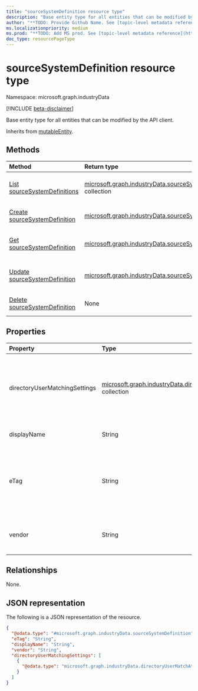 ```yaml
---
title: "sourceSystemDefinition resource type"
description: "Base entity type for all entities that can be modified by the API client."
author: "**TODO: Provide Github Name. See [topic-level metadata reference](https://msgo.azurewebsites.net/add/document/guidelines/metadata.html#topic-level-metadata)**"
ms.localizationpriority: medium
ms.prod: "**TODO: Add MS prod. See [topic-level metadata reference](https://msgo.azurewebsites.net/add/document/guidelines/metadata.html#topic-level-metadata)**"
doc_type: resourcePageType
---
```


# sourceSystemDefinition resource type

Namespace: microsoft.graph.industryData

[!INCLUDE [beta-disclaimer](../../includes/beta-disclaimer.md)]

Base entity type for all entities that can be modified by the API client.


Inherits from [mutableEntity](../resources/industrydata-mutableentity.md).

## Methods
|Method|Return type|Description|
|:---|:---|:---|
|[List sourceSystemDefinitions](../api/industrydata-sourcesystemdefinition-list.md)|[microsoft.graph.industryData.sourceSystemDefinition](../resources/industrydata-sourcesystemdefinition.md) collection|Get a list of the [sourceSystemDefinition](../resources/industrydata-sourcesystemdefinition.md) objects and their properties.|
|[Create sourceSystemDefinition](../api/industrydata-industrydatahub-post-sourcesystems.md)|[microsoft.graph.industryData.sourceSystemDefinition](../resources/industrydata-sourcesystemdefinition.md)|Create a new [sourceSystemDefinition](../resources/industrydata-sourcesystemdefinition.md) object.|
|[Get sourceSystemDefinition](../api/industrydata-sourcesystemdefinition-get.md)|[microsoft.graph.industryData.sourceSystemDefinition](../resources/industrydata-sourcesystemdefinition.md)|Read the properties and relationships of a [sourceSystemDefinition](../resources/industrydata-sourcesystemdefinition.md) object.|
|[Update sourceSystemDefinition](../api/industrydata-sourcesystemdefinition-update.md)|[microsoft.graph.industryData.sourceSystemDefinition](../resources/industrydata-sourcesystemdefinition.md)|Update the properties of a [sourceSystemDefinition](../resources/industrydata-sourcesystemdefinition.md) object.|
|[Delete sourceSystemDefinition](../api/industrydata-sourcesystemdefinition-delete.md)|None|Deletes a [sourceSystemDefinition](../resources/industrydata-sourcesystemdefinition.md) object.|

## Properties
|Property|Type|Description|
|:---|:---|:---|
|directoryUserMatchingSettings|[microsoft.graph.industryData.directoryUserMatchAttributeSelection](../resources/industrydata-directoryusermatchattributeselection.md) collection|Settings for matching the user data from the source system with user data in Azure Active Directory.|
|displayName|String|Name of the source system.|
|eTag|String|Individual eTag for an entity to provide standard web concurrency control. Inherited from [mutableEntity](../resources/industrydata-mutableentity.md).|
|vendor|String|Name of the vendor who supplies the source system.|

## Relationships
None.

## JSON representation
The following is a JSON representation of the resource.
<!-- {
  "blockType": "resource",
  "keyProperty": "id",
  "@odata.type": "microsoft.graph.industryData.sourceSystemDefinition",
  "baseType": "microsoft.graph.industryData.mutableEntity",
  "openType": false
}
-->
``` json
{
  "@odata.type": "#microsoft.graph.industryData.sourceSystemDefinition",
  "eTag": "String",
  "displayName": "String",
  "vendor": "String",
  "directoryUserMatchingSettings": [
    {
      "@odata.type": "microsoft.graph.industryData.directoryUserMatchAttributeSelection"
    }
  ]
}
```

